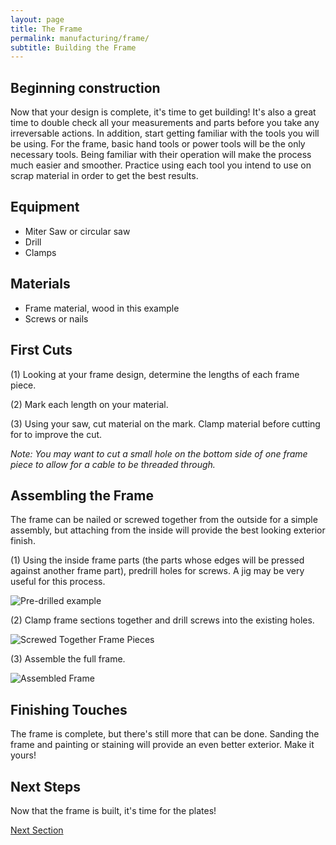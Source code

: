 ```yaml
---
layout: page
title: The Frame
permalink: manufacturing/frame/
subtitle: Building the Frame
---
```


## Beginning construction

Now that your design is complete, it's time to get building! It's also a great
time to double check all your measurements and parts before you take any irreversable
actions. In addition, start getting familiar with the tools you will be using.
For the frame, basic hand tools or power tools will be the only necessary tools.
Being familiar with their operation will make the process much easier and smoother.
Practice using each tool you intend to use on scrap material in order to get the
best results.

## Equipment

  - Miter Saw or circular saw
  - Drill
  - Clamps

## Materials

  - Frame material, wood in this example
  - Screws or nails

## First Cuts

  (1) Looking at your frame design, determine the lengths of each frame piece.

  (2) Mark each length on your material.

  (3) Using your saw, cut material on the mark. Clamp material before cutting for to improve the cut.

  <i>Note: You may want to cut a small hole on the bottom side of one frame piece
  to allow for a cable to be threaded through.</i>

## Assembling the Frame

The frame can be nailed or screwed together from the outside for a simple assembly,
but attaching from the inside will provide the best looking exterior finish.

  (1) Using the inside frame parts (the parts whose edges will be pressed against
    another frame part), predrill holes for screws. A jig may be very useful for this process.

  ![Pre-drilled example](../../assets/img/IMG_20160808_195006.jpg)

  (2) Clamp frame sections together and drill screws into the existing holes.

  ![Screwed Together Frame Pieces](../../assets/img/IMG_20160808_195012.jpg)

  (3) Assemble the full frame.

  ![Assembled Frame](../../assets/img/IMG_20160808_195033.jpg)

## Finishing Touches

The frame is complete, but there's still more that can be done. Sanding the frame
and painting or staining will provide an even better exterior. Make it yours!

## Next Steps

Now that the frame is built, it's time for the plates!

[Next Section](../../manufacturing/plates)

[comment]: <> (329 Words)
